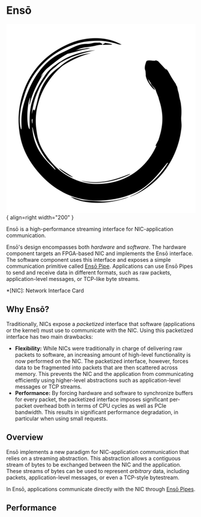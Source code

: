 # Ensō

![Ensō](assets/enso-black.svg){ align=right width="200" }

Ensō is a high-performance streaming interface for NIC-application communication.

Ensō's design encompasses both *hardware* and *software*. The hardware component targets an FPGA-based NIC and implements the Ensō interface. The software component uses this interface and exposes a simple communication primitive called [Ensō Pipe](enso_pipe.md). Applications can use Ensō Pipes to send and receive data in different formats, such as raw packets, application-level messages, or TCP-like byte streams.

*[NIC]: Network Interface Card

## Why Ensō?

Traditionally, NICs expose a *packetized* interface that software (applications or the kernel) must use to communicate with the NIC. Using this packetized interface has two main drawbacks:

- **Flexibility:** While NICs were traditionally in charge of delivering raw packets to software, an increasing amount of high-level functionality is now performed on the NIC. The packetized interface, however, forces data to be fragmented into packets that are then scattered across memory. This prevents the NIC and the application from communicating efficiently using higher-level abstractions such as application-level messages or TCP streams.
- **Performance:** By forcing hardware and software to synchronize buffers for every packet, the packetized interface imposes significant per-packet overhead both in terms of CPU cycles as well as PCIe bandwidth. This results in significant performance degradation, in particular when using small requests.

## Overview

Ensō implements a new paradigm for NIC-application communication that relies on a streaming abstraction. This abstraction allows a contiguous stream of bytes to be exchanged between the NIC and the application. These streams of bytes can be used to represent *arbitrary* data, including packets, application-level messages, or even a TCP-style bytestream.

In Ensō, applications communicate directly with the NIC through [Ensō Pipes](enso_pipe.md).

<!-- - We need something that shows the flexibility here. -->

## Performance

<!-- ## Getting Started


- Getting started
- Primitives
- Examples
- Developer Guide
    - Development Environment
    - Code Style
- Software Reference
- Hardware Reference
    - FPGA Counters
    - FPGA Registers
    - FPGA Memory Mapped Registers
    - Modules (automatically generated)
-->
